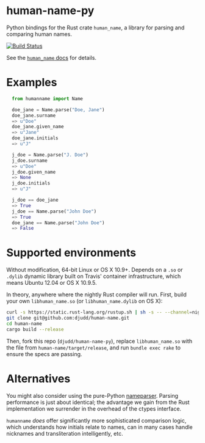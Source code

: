 # human-name-py
Python bindings for the Rust crate `human_name`, a library for parsing and comparing human names.

[![Build Status](https://travis-ci.org/djudd/human-name-py.svg?branch=master)](https://travis-ci.org/djudd/human-name-py)

See the [`human_name` docs](http://djudd.github.io/human-name) for details.

# Examples

```python
  from humanname import Name

  doe_jane = Name.parse("Doe, Jane")
  doe_jane.surname
  => u"Doe"
  doe_jane.given_name
  => u"Jane"
  doe_jane.initials
  => u"J"

  j_doe = Name.parse("J. Doe")
  j_doe.surname
  => u"Doe"
  j_doe.given_name
  => None
  j_doe.initials
  => u"J"

  j_doe == doe_jane
  => True
  j_doe == Name.parse("John Doe")
  => True
  doe_jane == Name.parse("John Doe")
  => False
```

# Supported environments

Without modification, 64-bit Linux or OS X 10.9+. Depends on a `.so` or `.dylib`
dynamic library built on Travis' container infrastructure, which means Ubuntu 12.04
or OS X 10.9.5.

In theory, anywhere where the nightly Rust compiler will run. First, build your
own `libhuman_name.so` (or `libhuman_name.dylib` on OS X):
```bash
curl -s https://static.rust-lang.org/rustup.sh | sh -s -- --channel=nightly
git clone git@github.com:djudd/human-name.git
cd human-name
cargo build --release
```

Then, fork this repo (`djudd/human-name-py`), replace `libhuman_name.so` with
the file from `human-name/target/release`, and run `bundle exec rake` to ensure
the specs are passing.

# Alternatives

You might also consider using the pure-Python [nameparser](https://github.com/derek73/python-nameparser).
Parsing performance is just about identical; the advantage we gain from the Rust
implementation we surrender in the overhead of the ctypes interface.

`humanname` _does_ offer significantly more sophisticated comparison logic,
which understands how initials relate to names, can in many cases handle
nicknames and transliteration intelligently, etc.
